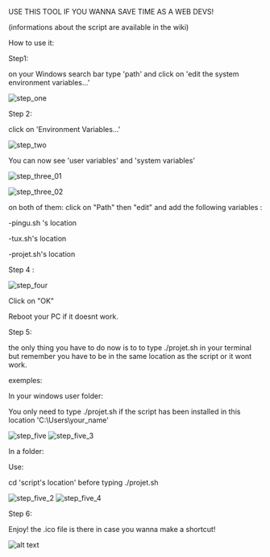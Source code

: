 USE THIS TOOL IF YOU WANNA SAVE TIME AS A WEB DEVS!

(informations about the script are available in the wiki)

How to use it:

Step1:

on your Windows search bar type 'path' and click on 'edit the system environment variables...'

![step_one](https://user-images.githubusercontent.com/104599813/209568577-62a817d9-c556-4007-a3b7-3d4dab0a9aec.png)

Step 2:

click on 'Environment Variables...'

![step_two](https://user-images.githubusercontent.com/104599813/209568617-a8598458-c938-4ac2-9002-69dd51080784.png)


You can now see  'user variables' and 'system variables'

![step_three_01](https://user-images.githubusercontent.com/104599813/209568657-c2f1536f-e4d6-4962-a360-e560cffb5598.png)

![step_three_02](https://user-images.githubusercontent.com/104599813/209568663-ab3e8262-0723-4edb-8cbb-079894eedce3.png)

 on both of them: click on "Path" then "edit" and add the following variables :

-pingu.sh 's location

-tux.sh's location

-projet.sh's location

Step 4 :

![step_four](https://user-images.githubusercontent.com/104599813/209568726-b0dad347-c591-4a0b-9409-af571862645d.png)

Click on "OK"

Reboot your PC if it doesnt work.

Step 5:

the only thing you have to do now is to to type ./projet.sh in your terminal but remember you have to be in the same location as the script or it wont work.

exemples:

In your windows user folder:

You only need to type ./projet.sh if the script has been installed in this location 'C:\Users\your_name'

![step_five](https://user-images.githubusercontent.com/104599813/209569897-e0f38f1b-a3f9-4d7d-a654-9cd7c9b70824.png)
![step_five_3](https://user-images.githubusercontent.com/104599813/209570023-d68e14d0-daf0-48f3-8e14-003416994d36.png)

In a folder:

Use:

cd 'script's location' before typing ./projet.sh

![step_five_2](https://user-images.githubusercontent.com/104599813/209569919-d1101352-2cc1-4752-add1-a77f2d64e7b5.png)
![step_five_4](https://user-images.githubusercontent.com/104599813/209570160-8156214a-e89d-497b-b55d-03e13942c302.png)


Step 6:

Enjoy!
the .ico file is there in case you wanna make a shortcut!

![alt text](https://repository-images.githubusercontent.com/539971186/bdedc478-e31a-4ff0-bbd1-fdc37c721e1f)
